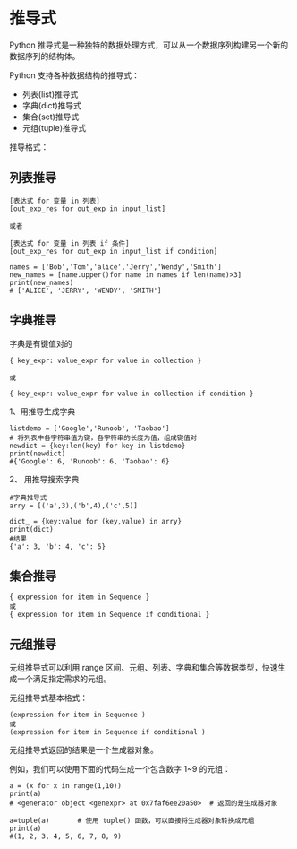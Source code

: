 # 推导式

Python 推导式是一种独特的数据处理方式，可以从一个数据序列构建另一个新的数据序列的结构体。

Python 支持各种数据结构的推导式：

- 列表(list)推导式
- 字典(dict)推导式
- 集合(set)推导式
- 元组(tuple)推导式



推导格式：

## 列表推导

```
[表达式 for 变量 in 列表] 
[out_exp_res for out_exp in input_list]

或者 

[表达式 for 变量 in 列表 if 条件]
[out_exp_res for out_exp in input_list if condition]
```



 ```
 names = ['Bob','Tom','alice','Jerry','Wendy','Smith']
 new_names = [name.upper()for name in names if len(name)>3]
 print(new_names)
 # ['ALICE', 'JERRY', 'WENDY', 'SMITH']
 ```





## 字典推导

字典是有键值对的

```
{ key_expr: value_expr for value in collection }

或

{ key_expr: value_expr for value in collection if condition }

```

1、用推导生成字典

```
listdemo = ['Google','Runoob', 'Taobao']
# 将列表中各字符串值为键，各字符串的长度为值，组成键值对
newdict = {key:len(key) for key in listdemo}
print(newdict)
#{'Google': 6, 'Runoob': 6, 'Taobao': 6}
```



2、 用推导搜索字典

```
#字典推导式
arry = [('a',3),('b',4),('c',5)]  
 
dict_ = {key:value for (key,value) in arry}
print(dict)
#结果
{'a': 3, 'b': 4, 'c': 5}
```





## 集合推导

```
{ expression for item in Sequence }
或
{ expression for item in Sequence if conditional }
```



## 元组推导

元组推导式可以利用 range 区间、元组、列表、字典和集合等数据类型，快速生成一个满足指定需求的元组。

元组推导式基本格式：

```
(expression for item in Sequence )
或
(expression for item in Sequence if conditional )
```

元组推导式返回的结果是一个生成器对象。

例如，我们可以使用下面的代码生成一个包含数字 1~9 的元组：

```
a = (x for x in range(1,10))
print(a)
# <generator object <genexpr> at 0x7faf6ee20a50>  # 返回的是生成器对象

a=tuple(a)       # 使用 tuple() 函数，可以直接将生成器对象转换成元组
print(a)
#(1, 2, 3, 4, 5, 6, 7, 8, 9)
```

























